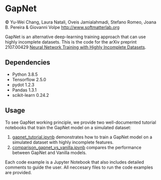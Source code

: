 # GapNet
© Yu-Wei Chang, Laura Natali, Oveis Jamialahmadi, Stefano Romeo, Joana B. Pereira & Giovanni Volpe
http://www.softmatterlab.org

GapNet is an alternative deep-learning training approach that can use highly incomplete datasets. This is the code for the arXiv preprint 2107.00429 [Neural Network Training with Highly Incomplete Datasets](https://arxiv.org/abs/2107.00429). 

## Dependencies 
* Python 3.8.5
* Tensorflow 2.5.0
* pydot 1.2.3
* Pandas 1.3.1
* scikit-learn 0.24.2

## Usage
To see GapNet working principle, we provide two well-documented tutorial notebooks that train the GapNet model on a simulated dataset:

1. [gapnet_tutorial.ipynb](https://github.com/softmatterlab/GapNet/blob/main/gapnet_tutorial.ipynb) demonstrates how to train a GapNet model on a simulated dataset with highly incomplete features.
2. [comparison_gapnet_vs_vanilla.ipynb](https://github.com/softmatterlab/GapNet/blob/main/comparison_gapnet_vs_vanilla.ipynb) compares the performance between GapNet and Vanilla models.

Each code example is a Jupyter Notebook that also includes detailed comments to guide the user. All neccesary files to run the code examples are provided. 
